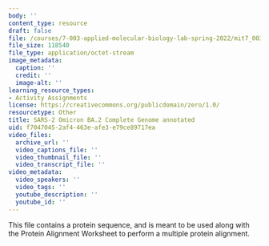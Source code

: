 ```yaml
---
body: ''
content_type: resource
draft: false
file: /courses/7-003-applied-molecular-biology-lab-spring-2022/mit7_003_s22_day19_sars-2_omicron-ba2_complete_genome_annotated.dna
file_size: 118540
file_type: application/octet-stream
image_metadata:
  caption: ''
  credit: ''
  image-alt: ''
learning_resource_types:
- Activity Assignments
license: https://creativecommons.org/publicdomain/zero/1.0/
resourcetype: Other
title: SARS-2 Omicron BA.2 Complete Genome annotated
uid: f7047045-2af4-463e-afe3-e79ce89717ea
video_files:
  archive_url: ''
  video_captions_file: ''
  video_thumbnail_file: ''
  video_transcript_file: ''
video_metadata:
  video_speakers: ''
  video_tags: ''
  youtube_description: ''
  youtube_id: ''
---
```

This file contains a protein sequence, and is meant to be used along with the Protein Alignment Worksheet to perform a multiple protein alignment.